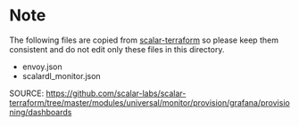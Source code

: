 # Note

The following files are copied from [scalar-terraform](https://github.com/scalar-labs/scalar-terraform/tree/master/modules/universal/monitor/provision/grafana/provisioning/dashboards) so please keep them consistent and do not edit only these files in this directory.

* envoy.json
* scalardl_monitor.json

SOURCE: https://github.com/scalar-labs/scalar-terraform/tree/master/modules/universal/monitor/provision/grafana/provisioning/dashboards
